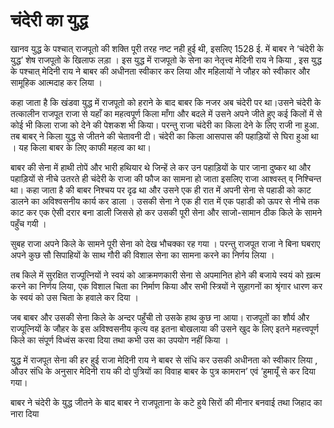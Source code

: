 # चंदेरी का युद्ध

खानव युद्ध के पश्चात् राजपूतो की शक्ति पूरी तरह नष्ट नही हुई थी, इसलिए 1528 ई. में बाबर ने ‘चंदेरी के युद्ध’ शेष राजपूतो के खिलाफ लड़ा । इस युद्ध में राजपूतो के सेना का नेतृत्त्व मेदिनी राय ने किया , इस युद्ध के पश्चात् मेदिनी राय ने बाबर की अधीनता स्वीकार कर लिया और महिलायों ने जौहर को स्वीकार और सामूहिक आत्मदाह कर लिया ।

कहा जाता है कि खंडवा युद्ध में राजपूतो को हराने के बाद बाबर कि नजर अब चंदेरी पर था।उसने चंदेरी के तत्कालीन राजपूत राजा से यहाँ का महत्वपूर्ण किला माँगा और बदले में उसने अपने जीते हुए कई किलों में से कोई भी किला राजा को देने की पेशकश भी किया। परन्तु राजा चंदेरी का किला देने के लिए राजी ना हुआ. तब बाबर् ने किला युद्ध से जीतने की चेतावनी दी। चंदेरी का किला आसपास की पहाड़ियों से घिरा हुआ था । यह किला बाबर के लिए काफी महत्व का था।

बाबर की सेना में हाथी तोपें और भारी हथियार थे जिन्हें ले कर उन पहाड़ियों के पार जाना दुष्कर था और पहाड़ियों से नीचे उतरते ही चंदेरी के राजा की फौज का सामना हो जाता इसलिए राजा आश्वस्त् व् निश्चिन्त था। कहा जाता है की बाबर निश्चय पर दृढ था और उसने एक ही रात में अपनी सेना से पहाडी को काट डालने का अविश्वसनीय कार्य कर डाला । उसकी सेना ने एक ही रात में एक पहाडी को ऊपर से नीचे तक काट कर एक ऐसी दरार बना डाली जिससे हो कर उसकी पूरी सेना और साजो-सामान ठीक किले के सामने पहुँच गयी ।

सुबह राजा अपने किले के सामने पूरी सेना को देख भौचक्का रह गया । परन्तु राजपूत राजा ने बिना घबराए अपने कुछ सौ सिपाहियों के साथ गौरी की विशाल सेना का सामना करने का निर्णय लिया ।

तब किले में सुरक्षित राज्पूत्नियों ने स्वयं को आक्रमणकारी सेना से अपमानित होने की बजाये स्वयं को ख़त्म करने का निर्णय लिया, एक विशाल चिता का निर्माण किया और सभी स्त्रियों ने सुहागनों का श्रृंगार धारण कर के स्वयं को उस चिता के हवाले कर दिया ।

जब बाबर और उसकी सेना किले के अन्दर पहुँची तो उसके हाथ कुछ ना आया। राजपूतों का शौर्य और राज्पूत्नियों के जौहर के इस अविश्वसनीय कृत्य वह इतना बोखलाया की उसने खुद के लिए इतने महत्त्वपूर्ण किले का संपूर्ण विध्वंस करवा दिया तथा कभी उस का उपयोग नहीं किया ।

युद्ध में राजपूत सेना की हर हुई राजा मेदिनी राय ने बाबर से संधि कर उसकी अधीनता को स्वीकार लिया , औउर संधि के अनुसार मेदिनी राय की दो पुत्रियों का विवाह बाबर के पुत्र कामरान’ एवं ’हुमायूँ से कर दिया गया।

बाबर ने चंदेरी के युद्ध जीतने के बाद बाबर ने राजपूताना के कटे हुये सिरों की मीनार बनवाई तथा जिहाद का नारा दिया
